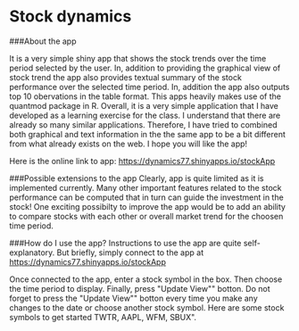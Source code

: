 # Stock dynamics
###About the app

It is a very simple shiny app that shows the stock trends over the time period selected by the user. In, addition to providing the graphical view of stock trend the app also provides textual summary of the stock performance over the selected time period. In, addition the app also outputs top 10 obervations in the table format. This apps heavily makes use of the quantmod package in R.
Overall, it is a very simple application that I have developed as a learning exercise for the class. I understand that there are already so many similar applications. Therefore, I have tried to combined both graphical and text information in the the same app to be a bit different from what already exists on the web. I hope you will like the app!

Here is the online link to app:
https://dynamics77.shinyapps.io/stockApp

###Possible extensions to the app
Clearly, app is quite limited as it is implemented currently. Many other important features related to the stock performance can be computed that in turn can guide the investment in the stock! One exciting possibilty to improve the app would be to add an ability to compare stocks with each other or overall market trend for the choosen time period. 


###How do I use the app?
Instructions to use the app are quite self-explanatory. But briefly, simply connect to the 
app at https://dynamics77.shinyapps.io/stockApp 

Once connected to the app, enter a stock symbol in the box. Then choose the time period to display. Finally, press "Update View"" botton. Do not forget to press the  "Update View"" botton every time you make any changes to the date or choose another stock symbol.
Here are some stock symbols to get started TWTR, AAPL, WFM, SBUX". 


